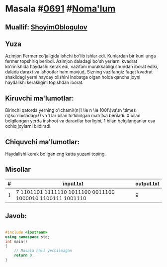 
<h1>Masala #<a href="https://robocontest.uz/tasks/0691">0691</a> #<a href="https://robocontest.uz/tasks?category=1">Noma'lum</a></h1>
<h2> Muallif: <a href="https://robocontest.uz/profile/obloqulovshoyim">ShoyimObloqulov</a></h2>
<h2>Yuza</h2>
<p>Azimjon Fermer xo'jaligida ishchi bo'lib ishlar edi. Kunlardan bir kuni unga fermer topshiriq beribdi. Azimjon daladagi bo'sh yerlarni kvadrat ko'rinishida haydashi kerak edi, vazifani murakkabligi shundan iborat ediki, dalada daraxt va ishootlar ham mavjud, Sizning vazifangiz faqat kvadrat shaklidagi yerni hayday olishini inobatga olgan holda qancha joyni haydalishi kerakligini topishdan iborat.</p>
<h2>Kiruvchi ma'lumotlar:</h2>
<p>Birinchi qatorda yerning o'lchami\(n(1 \le n \le 100)\)va\(n \times n\)ko'rinishdagi 0 va 1 lar bilan to'ldirilgan matritsa beriladi. 0 bilan belgilangan yerda inshoot va daraxtlar borligini, 1 bilan belgilanganlar esa ochiq joylarni bildiradi.</p>
<h2>Chiquvchi ma'lumotlar:</h2>
<p>Haydalishi kerak bo'lgan eng katta yuzani toping.</p>
<h2>Misollar</h2>
<table>
    <thead>
        <tr>
            <th>#</th>
            <th>input.txt</th>
            <th>output.txt</th>
        </tr>
    </thead>
    <tbody>
            <tr>
                <td>1</td>
                <td>7
1101101
1111110
1011100
0011100
1000010
1100111
1001110</td>
                <td>9</td>
            </tr>
    </tbody>
    </table>
    
<h2>Javob:</h2>

######
```cpp
#include <iostream>
using namespace std;
int main()
{
    // Masala hali yechilmagan
    return 0;
}
```

